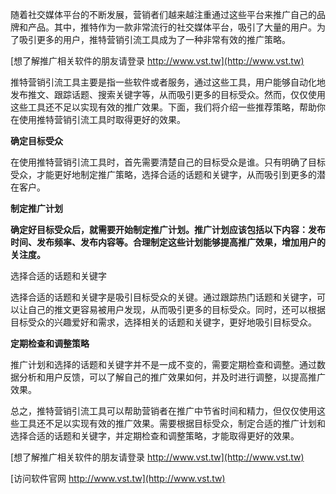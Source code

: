随着社交媒体平台的不断发展，营销者们越来越注重通过这些平台来推广自己的品牌和产品。其中，推特作为一款非常流行的社交媒体平台，吸引了大量的用户。为了吸引更多的用户，推特营销引流工具成为了一种非常有效的推广策略。

[想了解推广相关软件的朋友请登录 http://www.vst.tw](http://www.vst.tw)

推特营销引流工具主要是指一些软件或者服务，通过这些工具，用户能够自动化地发布推文、跟踪话题、搜索关键字等，从而吸引更多的目标受众。然而，仅仅使用这些工具还不足以实现有效的推广效果。下面，我们将介绍一些推荐策略，帮助你在使用推特营销引流工具时取得更好的效果。

**确定目标受众**

在使用推特营销引流工具时，首先需要清楚自己的目标受众是谁。只有明确了目标受众，才能更好地制定推广策略，选择合适的话题和关键字，从而吸引到更多的潜在客户。

**制定推广计划**

**确定好目标受众后，就需要开始制定推广计划。推广计划应该包括以下内容：发布时间、发布频率、发布内容等。合理制定这些计划能够提高推广效果，增加用户的关注度。**

选择合适的话题和关键字

选择合适的话题和关键字是吸引目标受众的关键。通过跟踪热门话题和关键字，可以让自己的推文更容易被用户发现，从而吸引更多的目标受众。同时，还可以根据目标受众的兴趣爱好和需求，选择相关的话题和关键字，更好地吸引目标受众。

**定期检查和调整策略**

推广计划和选择的话题和关键字并不是一成不变的，需要定期检查和调整。通过数据分析和用户反馈，可以了解自己的推广效果如何，并及时进行调整，以提高推广效果。

总之，推特营销引流工具可以帮助营销者在推广中节省时间和精力，但仅仅使用这些工具还不足以实现有效的推广效果。需要根据目标受众，制定合适的推广计划和选择合适的话题和关键字，并定期检查和调整策略，才能取得更好的效果。

[想了解推广相关软件的朋友请登录 http://www.vst.tw](http://www.vst.tw)


[访问软件官网 http://www.vst.tw](http://www.vst.tw)
